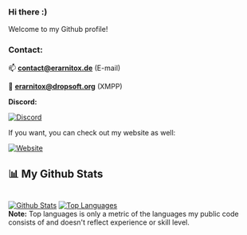 ### Hi there :)
Welcome to my Github profile!

### Contact:
📫 **contact@erarnitox.de** (E-mail)

💬 **erarnitox@dropsoft.org** (XMPP)

**Discord:**

[![Discord](https://badgen.net/discord/online-members/89K69wtz8F)](https://discord.gg/89K69wtz8F)

If you want, you can check out my website as well:

[![Website](https://img.shields.io/website?label=erarnitox.de&style=for-the-badge&url=https%3A%2F%2Ferarnitox.de)](https://www.erarnitox.de)


## 📊 My Github Stats

  <br/>
    <a href="https://github.com/Erarnitox/github-readme-stats"><img alt="Github Stats" src="https://github-readme-stats.vercel.app/api?username=Erarnitox&show_icons=true&count_private=true&theme=react&hide_border=true&bg_color=0D1117" /></a>
  <a href="https://github.com/Erarnitox/github-readme-stats"><img alt="Top Languages" src="https://github-readme-stats.vercel.app/api/top-langs/?username=Erarnitox&langs_count=8&count_private=true&layout=compact&theme=react&hide_border=true&bg_color=0D1117" /></a>
  <br/>
  <b>Note:</b> Top languages is only a metric of the languages my public code consists of and doesn't reflect experience or skill level.

